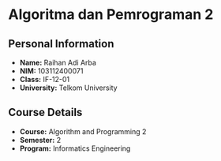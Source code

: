# Algoritma dan Pemrograman 2

## Personal Information
- **Name:** Raihan Adi Arba
- **NIM:** 103112400071
- **Class:** IF-12-01
- **University:** Telkom University

## Course Details
- **Course:** Algorithm and Programming 2
- **Semester:** 2
- **Program:** Informatics Engineering

